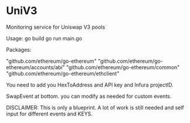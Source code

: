 # UniV3
Monitoring service for Uniswap V3 pools

Usage: 
go build 
go run main.go

Packages: 

"github.com/ethereum/go-ethereum"
"github.com/ethereum/go-ethereum/accounts/abi"
"github.com/ethereum/go-ethereum/common"
"github.com/ethereum/go-ethereum/ethclient"

You need to add you HexToAddress and API key and Infura projectID.


SwapEvent at bottom. you can modify as needed for custom events.

DISCLAIMER: This is only a blueprint. A lot of work is still needed and self input for different events and KEYS.